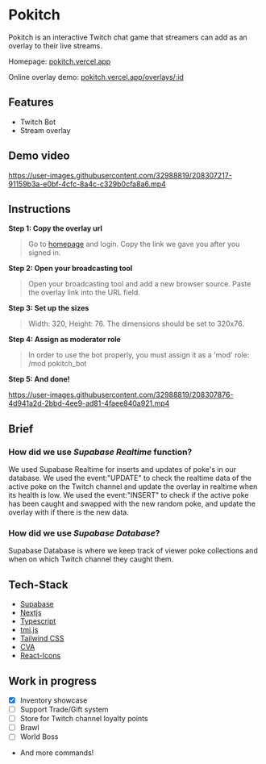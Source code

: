 # Pokitch

Pokitch is an interactive Twitch chat game that streamers can add as an overlay to their live streams.

Homepage: [pokitch.vercel.app](https://pokitch.vercel.app)

Online overlay demo: [pokitch.vercel.app/overlays/:id](https://pokitch.vercel.app/overlays/a9f2a8c7-bdfc-4b41-945a-e27e2dad9372)

## Features

- Twitch Bot
- Stream overlay

## Demo video

https://user-images.githubusercontent.com/32988819/208307217-91159b3a-e0bf-4cfc-8a4c-c329b0cfa8a6.mp4

## Instructions

**Step 1: Copy the overlay url**

> Go to [homepage](https://pokitch.vercel.app) and login. Copy the link we gave you after you signed in.

**Step 2: Open your broadcasting tool**

> Open your broadcasting tool and add a new browser source. Paste the overlay link into the URL field.

**Step 3: Set up the sizes**

> Width: 320, Height: 76. The dimensions should be set to 320x76.

**Step 4: Assign as moderator role**

> In order to use the bot properly, you must assign it as a 'mod' role: /mod pokitch_bot

**Step 5: And done!**

https://user-images.githubusercontent.com/32988819/208307876-4d941a2d-2bbd-4ee9-ad81-4faee840a921.mp4

## Brief

### How did we use _Supabase Realtime_ function?

We used Supabase Realtime for inserts and updates of poke's in our database. We used the event:"UPDATE" to check the realtime data of the active poke on the Twitch channel and update the overlay in realtime when its health is low. We used the event:"INSERT" to check if the active poke has been caught and swapped with the new random poke, and update the overlay with if there is the new data.

### How did we use _Supabase Database_?

Supabase Database is where we keep track of viewer poke collections and when on which Twitch channel they caught them.

## Tech-Stack

- [Supabase](https://supabase.com/)
- [Nextjs](https://nextjs.org/)
- [Typescript](https://www.typescriptlang.org/)
- [tmi.js](https://tmijs.com)
- [Tailwind CSS](https://tailwindcss.com/)
- [CVA](https://github.com/joe-bell/cva)
- [React-Icons](https://react-icons.github.io/react-icons/)

## Work in progress

- [x] Inventory showcase
- [ ] Support Trade/Gift system
- [ ] Store for Twitch channel loyalty points
- [ ] Brawl
- [ ] World Boss

* And more commands!
